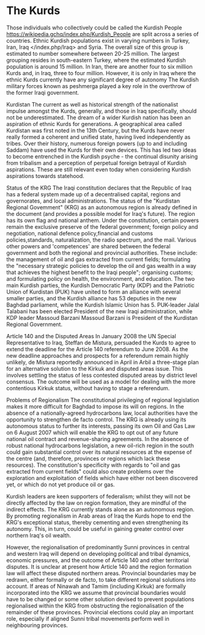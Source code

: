 # The Kurds 

Those individuals who collectively could be called the Kurdish People <https://wikipedia.gchq/index.php/Kurdish_People> are split across a series of countries. Ethnic Kurdish populations exist in varying numbers in Turkey, Iran, Iraq </index.php/Iraq> and Syria. The overall size of this group is estimated to number somewhere between 20-25 million. The largest grouping resides in south-eastern Turkey, where the estimated Kurdish population is around 15 million. In Iran, there are another four to six million Kurds and, in Iraq, three to four million. However, it is only in Iraq where the ethnic Kurds currently have any significant degree of autonomy The Kurdish military forces known as peshmerga played a key role in the overthrow of the former Iraqi government.

Kurdistan
The current as well as historical strength of the nationalist impulse amongst the Kurds, generally, and those in Iraq specifically, should not be underestimated. The dream of a wider Kurdish nation has been an aspiration of ethnic Kurds for generations. A geographical area called Kurdistan was first noted in the 13th Century, but the Kurds have never really formed a coherent and unified state, having lived independently as tribes. Over their history, numerous foreign powers (up to and including Saddam) have used the Kurds for their own devices. This has led two ideas to become entrenched in the Kurdish psyche - the continual disunity arising from tribalism and a perception of perpetual foreign betrayal of Kurdish aspirations. These are still relevant even today when considering Kurdish aspirations towards statehood.

Status of the
KRG
The Iraqi constitution declares that the Republic of Iraq has a federal system made up of a decentralised capital, regions and governorates, and local administrations. The status of the
"Kurdistan Regional Govemment" (KRG) as an autonomous region is already defined in the document (and provides a possible model for Iraq's future). The region has its own flag and national anthem. Under the constitution, certain powers remain the exclusive preserve of the federal government; foreign policy and negotiation, national defence policy,financial and customs policies,standards, naturalization, the radio spectrum, and the mail. Various other powers and 'competences' are shared between the federal government and both the regional and provincial authorities. These include: the management of oil and gas extracted from current fields; formulating the "necessary strategic policies to develop the oil and gas wealth in a way that achieves the highest benefit to the Iraqi people"; organising customs; and formulating policy on health, the environment, and education. The two main Kurdish parties, the Kurdish Democratic Party (KDP) and the Patriotic Union of Kurdistan (PUK) have united to form an alliance with several smaller parties, and the Kurdish alliance has 53 deputies in the new Baghdad parliament, while the Kurdish Islamic Union has 5. PUK-leader Jalal Talabani has been elected President of the new Iraqi administration, while KDP leader Massoud Barzani Massoud Barzani is President of the Kurdistan Regional Government.

Article 140
and the Disputed Areas
In January 2008 the UN Special Representative to Iraq, Steffan de Mistura, persuaded the Kurds to agree to extend the deadline for the Article 140 referendum to June 2008. As the new deadline approaches and prospects for a referendum remain highly unlikely, de Mistura reportedly announced in April in Arbil a three-stage plan for an alternative solution to the Kirkuk and disputed areas issue. This involves settling the status of less contested disputed areas by district level consensus. The outcome will be used as a model for dealing with the more contentious Kirkuk status, without having to stage a referendum.

Problems of
Regionalism
The constitutional privileging of regional legislation makes it more difficult for Baghdad to impose its will on regions. In the absence of a nationally-agreed hydrocarbons law, local authorities have the opportunity to strengthen de facto control. The KRG is already using its autonomous status to further its interests, passing its own Oil and Gas Law on 6 August 2007 which will enable the KRG to opt out of any future national oil contract and revenue-sharing agreements. In the absence of robust national hydrocarbons legislation, a new oil-rich region in the south could gain substantial control over its natural resources at the expense of the centre (and, therefore, provinces or regions which lack these resources). The constitution's specificity with regards to "oil and gas extracted from current fields" could also create problems over the exploration and exploitation of fields which have either not been discovered yet, or which do not yet produce oil or gas.

Kurdish leaders are keen supporters of federalism; whilst they will not be directly affected by the law on region formation, they are mindful of the indirect effects. The KRG currently stands alone as an autonomous region. By promoting regionalism in Arab areas of Iraq the Kurds hope to end the KRG's exceptional status, thereby cementing and even strengthening its autonomy. This, in turn, could be useful in gaining greater control over northern Iraq's oil wealth.

However, the regionalisation of predominantly Sunni provinces in central and western Iraq will depend on developing political and tribal dynamics, economic pressures, and the outcome of Article 140 and other territorial disputes. It is unclear at present how Article 140 and the region formation law will affect these disputed northern areas. Provincial boundaries may be redrawn, either formally or de facto, to take different regional solutions into account. If areas of Ninawah and Tamim
(including Kirkuk) are formally incorporated into the KRG we assume that provincial boundaries would have to be changed or some other solution devised to prevent populations regionalised within the KRG from obstructing the regionalisation of the remainder of these provinces. Provincial elections could play an important role, especially if aligned Sunni tribal movements perform well in neighbouring provinces.
